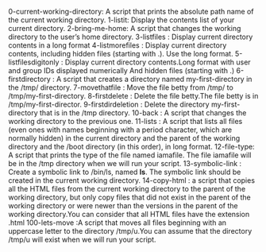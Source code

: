 0-current-working-directory: A script that prints the absolute path name of the current working directory.
1-listit: Display the contents list of your current directory.
2-bring-me-home: A script that changes the working directory to the user’s home directory.
3-listfiles : Display current directory contents in a long format
4-listmorefiles : Display current directory contents, including hidden files (starting with .). Use the long format.
5-listfilesdigitonly : Display current directory contents.Long format with user and group IDs displayed numerically And hidden files (starting with .)
6-firstdirectory : A script that creates a directory named my-first-directory in the /tmp/ directory.
7-movethatfile : Move the file betty from /tmp/ to /tmp/my-first-directory.
8-firstdelete : Delete the file betty.The file betty is in /tmp/my-first-director.
9-firstdirdeletion : Delete the directory my-first-directory that is in the /tmp directory.
10-back : A script that changes the working directory to the previous one.
11-lists : A  script that lists all files (even ones with names beginning with a period character, which are normally hidden) in the current directory and the parent of the working directory and the /boot directory (in this order), in long format.
12-file-type:  A script that prints the type of the file named iamafile. The file iamafile will be in the /tmp directory when we will run your script.
13-symbolic-link : Create a symbolic link to /bin/ls, named __ls__. The symbolic link should be created in the current working directory.
14-copy-html :  a script that copies all the HTML files from the current working directory to the parent of the working directory, but only copy files that did not exist in the parent of the working directory or were newer than the versions in the parent of the working directory.You can consider that all HTML files have the extension .html
100-lets-move :A script that moves all files beginning with an uppercase letter to the directory /tmp/u.You can assume that the directory /tmp/u will exist when we will run your script.
